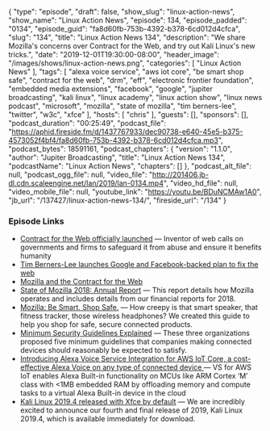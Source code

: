{
  "type": "episode",
  "draft": false,
  "show_slug": "linux-action-news",
  "show_name": "Linux Action News",
  "episode": 134,
  "episode_padded": "0134",
  "episode_guid": "fa8d60fb-753b-4392-b378-6cd012d4cfca",
  "slug": "134",
  "title": "Linux Action News 134",
  "description": "We share Mozilla's concerns over Contract for the Web, and try out Kali Linux's new tricks.",
  "date": "2019-12-01T19:30:00-08:00",
  "header_image": "/images/shows/linux-action-news.png",
  "categories": [
    "Linux Action News"
  ],
  "tags": [
    "alexa voice service",
    "aws iot core",
    "be smart shop safe",
    "contract for the web",
    "drm",
    "eff",
    "electronic frontier foundation",
    "embedded media extensions",
    "facebook",
    "google",
    "jupiter broadcasting",
    "kali linux",
    "linux academy",
    "linux action show",
    "linux news podcast",
    "microsoft",
    "mozilla",
    "state of mozilla",
    "tim berners-lee",
    "twitter",
    "w3c",
    "xfce"
  ],
  "hosts": [
    "chris"
  ],
  "guests": [],
  "sponsors": [],
  "podcast_duration": "00:25:49",
  "podcast_file": "https://aphid.fireside.fm/d/1437767933/dec90738-e640-45e5-b375-4573052f4bf4/fa8d60fb-753b-4392-b378-6cd012d4cfca.mp3",
  "podcast_bytes": 18591161,
  "podcast_chapters": {
    "version": "1.1.0",
    "author": "Jupiter Broadcasting",
    "title": "Linux Action News 134",
    "podcastName": "Linux Action News",
    "chapters": []
  },
  "podcast_alt_file": null,
  "podcast_ogg_file": null,
  "video_file": "http://201406.jb-dl.cdn.scaleengine.net/lan/2019/lan-0134.mp4",
  "video_hd_file": null,
  "video_mobile_file": null,
  "youtube_link": "https://youtu.be/BDuNCMAw1A0",
  "jb_url": "/137427/linux-action-news-134/",
  "fireside_url": "/134"
}


### Episode Links

  * [Contract for the Web officially launched](https://www.theguardian.com/technology/2019/nov/24/tim-berners-lee-unveils-global-plan-to-save-the-internet "Contract for the Web officially launched") — Inventor of web calls on governments and firms to safeguard it from abuse and ensure it benefits humanity
  * [Tim Berners-Lee launches Google and Facebook-backed plan to fix the web](https://www.theverge.com/2019/11/25/20981502/contract-for-the-web-tim-berners-lee-google-facebook-principles-techlash "Tim Berners-Lee launches Google and Facebook-backed plan to fix the web")
  * [Mozilla and the Contract for the Web](https://blog.mozilla.org/blog/2019/11/28/mozilla-and-the-contract-for-the-web/ "Mozilla and the Contract for the Web")
  * [State of Mozilla 2018: Annual Report](https://blog.mozilla.org/blog/2019/11/21/state-of-mozilla-2018-annual-report/ "State of Mozilla 2018: Annual Report") — This report details how Mozilla operates and includes details from our financial reports for 2018. 
  * [Mozilla: Be Smart. Shop Safe.](https://foundation.mozilla.org/en/privacynotincluded/ "Mozilla: Be Smart. Shop Safe.") — How creepy is that smart speaker, that fitness tracker, those wireless headphones? We created this guide to help you shop for safe, secure connected products.
  * [Minimum Security Guidelines Explained](https://foundation.mozilla.org/en/privacynotincluded/about/meets-minimum-security-standards "Minimum Security Guidelines Explained") — These three organizations proposed five minimum guidelines that companies making connected devices should reasonably be expected to satisfy.
  * [Introducing Alexa Voice Service Integration for AWS IoT Core, a cost-effective Alexa Voice on any type of connected device ](https://aws.amazon.com/blogs/iot/introducing-alexa-voice-service-integration-for-aws-iot-core/ "Introducing Alexa Voice Service Integration for AWS IoT Core, a cost-effective Alexa Voice on any type of connected device ") — VS for AWS IoT enables Alexa Built-in functionality on MCUs like ARM Cortex ‘M’ class with <1MB embedded RAM by offloading memory and compute tasks to a virtual Alexa Built-in device in the cloud
  * [Kali Linux 2019.4 released with Xfce by default](https://www.kali.org/news/kali-linux-2019-4-release/ "Kali Linux 2019.4 released with Xfce by default") — We are incredibly excited to announce our fourth and final release of 2019, Kali Linux 2019.4, which is available immediately for download.


